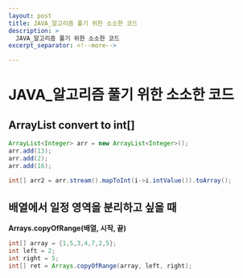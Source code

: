 ```yaml
---
layout: post
title: JAVA_알고리즘 풀기 위한 소소한 코드
description: >
  JAVA_알고리즘 풀기 위한 소소한 코드
excerpt_separator: <!--more-->

---
```


<!--more-->

# JAVA_알고리즘 풀기 위한 소소한 코드

## ArrayList<Integer> convert to int[]

```java
ArrayList<Integer> arr = new ArrayList<Integer>();
arr.add(13);
arr.add(2);
arr.add(16);

int[] arr2 = arr.stream().mapToInt(i->i.intValue()).toArray();
```

## 배열에서 일정 영역을 분리하고 싶을 때

<b>Arrays.copyOfRange(배열, 시작, 끝)</b>

```java
int[] array = {1,5,3,4,7,2,5};
int left = 2;
int right = 5;
int[] ret = Arrays.copyOfRange(array, left, right);
```

